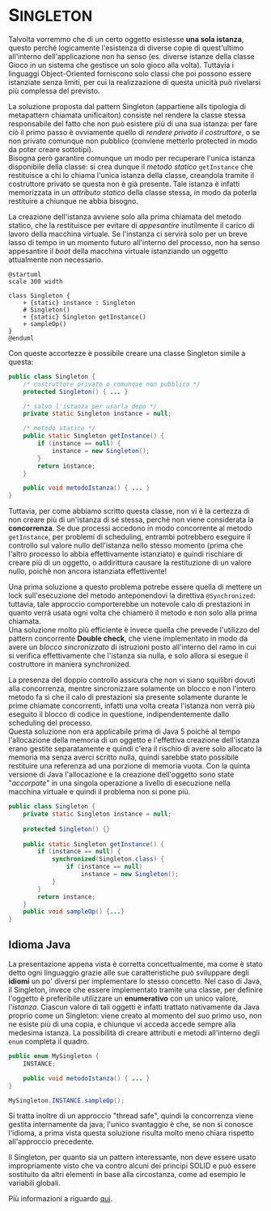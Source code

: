 # <big>S</big>INGLETON

Talvolta vorremmo che di un certo oggetto esistesse __una sola istanza__, questo perché logicamente l'esistenza di diverse copie di quest'ultimo all'interno dell'applicazione non ha senso (es. diverse istanze della classe Gioco in un sistema che gestisce un solo gioco alla volta).
Tuttavia i linguaggi Object-Oriented forniscono solo classi che poi possono essere istanziate senza limiti, per cui la realizzazione di questa unicità può rivelarsi più complessa del previsto.

La soluzione proposta dal pattern Singleton (appartiene alls tipologia di metapattern chiamata unificaiton) consiste nel rendere la classe stessa responsabile del fatto che non può esistere più di una sua istanza: per fare ciò il primo passo è ovviamente quello di _rendere privato il costruttore_, o se non privato comunque non pubblico (conviene metterlo protected in modo da poter creare sottotipi). \
Bisogna però garantire comunque un modo per recuperare l'unica istanza disponibile della classe: si crea dunque il _metodo statico_ `getInstance` che restituisce a chi lo chiama l'unica istanza della classe, creandola tramite il costruttore privato se questa non è già presente.
Tale istanza è infatti memorizzata in un _attributo statico_ della classe stessa, in modo da poterla restituire a chiunque ne abbia bisogno.

La creazione dell'istanza avviene solo alla prima chiamata del metodo statico, che la restituisce per evitare di _appesantire_ inutilmente il carico di lavoro della macchina virtuale.
Se l'instanza ci servirà solo per un breve lasso di tempo in un momento futuro all'interno del processo, non ha senso appesantire il _boot_ della macchina virtuale istanziando un oggetto attualmente non necessario.

```plantuml
@startuml
scale 300 width

class Singleton {
    + {static} instance : Singleton
    # Singleton()
    + {static} Singleton getInstance()
    + sampleOp()
}
@enduml
```

Con queste accortezze è possibile creare una classe Singleton simile a questa:

```java
public class Singleton {
    /* costruttore privato o comunque non pubblico */
    protected Singleton() { ... }

    /* salvo l'istanza per usarla dopo */
    private static Singleton instance = null;

    /* metodo statico */
    public static Singleton getInstance() {
        if (instance == null) {
            instance = new Singleton();
        }
        return instance;
    }

    public void metodoIstanza() { ... }
}
```

Tuttavia, per come abbiamo scritto questa classe, non vi è la certezza di non creare più di un'istanza di sé stessa, perchè non viene considerata la __concorrenza__.
Se due processi accedono in modo concorrente al metodo `getInstance`, per problemi di scheduling, entrambi potrebbero eseguire il controllo sul valore nullo dell'istanza nello stesso momento (prima che l'altro processo lo abbia effettivamente istanziato) e quindi rischiare di creare più di un oggetto, o addirittura causare la restituzione di un valore nullo, poichè non ancora istanziata effettivente!

Una prima soluzione a questo problema potrebe essere quella di mettere un lock sull'esecuzione del metodo anteponendovi la direttiva `@Synchronized`: tuttavia, tale approccio comporterebbe un notevole calo di prestazioni in quanto verrà usata ogni volta che chiamerò il metodo e non solo alla prima chiamata. \
Una soluzione molto più efficiente è invece quella che prevede l'utilizzo del pattern concorrente __Double check__, che viene implementato in modo da avere un _blocco sincronizzato_ di istruzioni posto all'interno del ramo in cui si verifica effettivamente che l'istanza sia nulla, e solo allora si esegue il costruttore in maniera synchronized. 

La presenza del doppio controllo assicura che non vi siano squilibri dovuti alla concorrenza, mentre sincronizzare solamente un blocco e non l'intero metodo fa sì che il calo di prestazioni sia presente solamente durante le prime chiamate concorrenti, infatti una volta creata l'istanza non verrà più eseguito il blocco di codice in questione, indipendentemente dallo scheduling del processo. \
Questa soluzione non era applicabile prima di Java 5 poichè al tempo l'allocazione della memoria di un oggetto e l'effettiva creazione dell'istanza erano gestite separatamente e quindi c'era il rischio di avere solo allocato la memoria ma senza averci scritto nulla, quindi sarebbe stato possibile restituire una referenza ad una porzione di memoria vuota.
Con la quinta versione di Java l'allocazione e la creazione dell'oggetto sono state "_accorpate_" in una singola operazione a livello di esecuzione nella macchina virtuale e quindi il problema non si pone più.

```java
public class Singleton {
    private static Singleton instance = null;
    
    protected Singleton() {}
    
    public static Singleton getInstance() {
        if (instance == null) {
            synchronized(Singleton.class) {
                if (instance == null)
                    instance = new Singleton();
            }
        }
        return instance;
    }
    public void sampleOp() {...}
}
```

## Idioma Java

La presentazione appena vista è corretta concettualmente, ma come è stato detto ogni linguaggio grazie alle sue caratteristiche può sviluppare degli __idiomi__ un po' diversi per implementare lo stesso concetto.
Nel caso di Java, il Singleton, invece che essere implementato tramite una classe, per definire l'oggetto è preferibile utilizzare un __enumerativo__ con un unico valore, l'_istanza_.
Ciascun valore di tali oggetti è infatti trattato nativamente da Java proprio come un Singleton: viene creato al momento del suo primo uso, non ne esiste più di una copia, e chiunque vi acceda accede sempre alla medesima istanza.
La possibilità di creare attributi e metodi all'interno degli `enum` completa il quadro.

```java
public enum MySingleton {
    INSTANCE;

    public void metodoIstanza() { ... }
}

MySingleton.INSTANCE.sampleOp();
```

Si tratta inoltre di un approccio "thread safe", quindi la concorrenza viene gestita internamente da java; l'unico svantaggio è che, se non si conosce l'idioma, a prima vista questa soluzione risulta molto meno chiara rispetto all'approccio precedente.

Il Singleton, per quanto sia un pattern interessante, non deve essere usato impropriamente visto che va contro alcuni dei principi SOLID e può essere sostituito da altri elementi in base alla circostanza, come ad esempio le variabili globali. 

Più informazioni a riguardo [qui](https://www.davidtanzer.net/david%27s%20blog/2016/03/14/6-reasons-why-you-should-avoid-singletons.html).